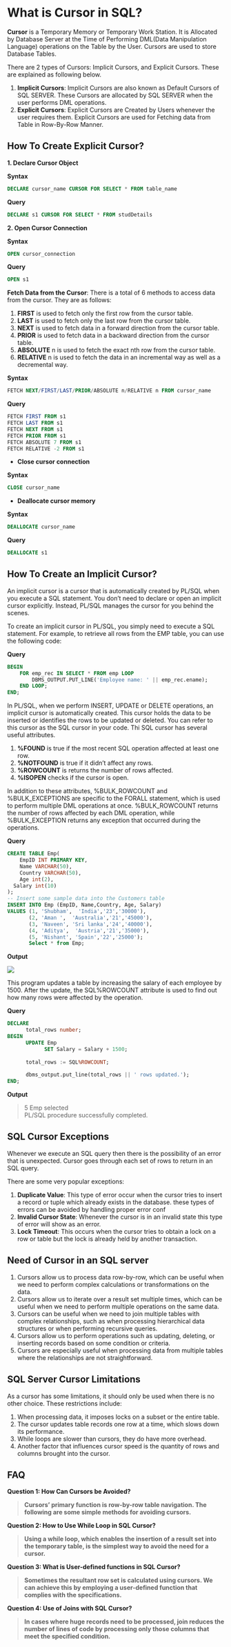 # What is Cursor in SQL?

__Cursor__ is a Temporary Memory or Temporary Work Station. It is Allocated by Database Server at the Time of Performing DML(Data Manipulation Language) operations on the Table by the User. Cursors are used to store Database Tables. 

There are 2 types of Cursors: Implicit Cursors, and Explicit Cursors. These are explained as following below.

1. __Implicit Cursors__: Implicit Cursors are also known as Default Cursors of SQL SERVER. These Cursors are allocated by SQL SERVER when the user performs DML operations.
2. __Explicit Cursors__: Explicit Cursors are Created by Users whenever the user requires them. Explicit Cursors are used for Fetching data from Table in Row-By-Row Manner.

## How To Create Explicit Cursor?

__1. Declare Cursor Object__

**Syntax**

```sql
DECLARE cursor_name CURSOR FOR SELECT * FROM table_name
```

**Query**

```sql
DECLARE s1 CURSOR FOR SELECT * FROM studDetails
```

__2. Open Cursor Connection__

**Syntax**

```sql
OPEN cursor_connection
```

**Query**

```sql
OPEN s1
```

**Fetch Data from the Cursor**: There is a total of 6 methods to access data from the cursor. They are as follows: 

1. **FIRST** is used to fetch only the first row from the cursor table. 
2. **LAST** is used to fetch only the last row from the cursor table. 
3. **NEXT** is used to fetch data in a forward direction from the cursor table. 
4. **PRIOR** is used to fetch data in a backward direction from the cursor table. 
5. **ABSOLUTE** n is used to fetch the exact nth row from the cursor table. 
6. **RELATIVE** n is used to fetch the data in an incremental way as well as a decremental way. 

**Syntax**

```sql
FETCH NEXT/FIRST/LAST/PRIOR/ABSOLUTE n/RELATIVE n FROM cursor_name
```

**Query**

```sql
FETCH FIRST FROM s1
FETCH LAST FROM s1
FETCH NEXT FROM s1
FETCH PRIOR FROM s1
FETCH ABSOLUTE 7 FROM s1
FETCH RELATIVE -2 FROM s1
```

- **Close cursor connection**

**Syntax**

```sql
CLOSE cursor_name
```

- **Deallocate cursor memory**

**Syntax**

```sql
DEALLOCATE cursor_name
```

**Query**

```sql
DEALLOCATE s1
```

## How To Create an Implicit Cursor?

An implicit cursor is a cursor that is automatically created by PL/SQL when you execute a SQL statement. You don’t need to declare or open an implicit cursor explicitly. Instead, PL/SQL manages the cursor for you behind the scenes.

To create an implicit cursor in PL/SQL, you simply need to execute a SQL statement. For example, to retrieve all rows from the EMP table, you can use the following code:

**Query**

```sql
BEGIN
    FOR emp_rec IN SELECT * FROM emp LOOP
        DBMS_OUTPUT.PUT_LINE('Employee name: ' || emp_rec.ename);
    END LOOP;
END;
```

In PL/SQL, when we perform INSERT, UPDATE or DELETE operations, an implicit cursor is automatically created. This cursor holds the data to be inserted or identifies the rows to be updated or deleted. You can refer to this cursor as the SQL cursor in your code. Thi SQL cursor has several useful attributes.

1. __%FOUND__ is true if the most recent SQL operation affected at least one row.
2. __%NOTFOUND__ is true if it didn’t affect any rows.
3. __%ROWCOUNT__ is returns the number of rows affected.
4. __%ISOPEN__ checks if the cursor is open.

In addition to these attributes, %BULK_ROWCOUNT and %BULK_EXCEPTIONS are specific to the FORALL statement, which is used to perform multiple DML operations at once. %BULK_ROWCOUNT returns the number of rows affected by each DML operation, while %BULK_EXCEPTION returns any exception that occurred during the operations.

**Query**

```sql
CREATE TABLE Emp(
    EmpID INT PRIMARY KEY,
    Name VARCHAR(50),
    Country VARCHAR(50),
    Age int(2),
  Salary int(10)
);
-- Insert some sample data into the Customers table
INSERT INTO Emp (EmpID, Name,Country, Age, Salary)
VALUES (1, 'Shubham',  'India','23','30000'),
       (2, 'Aman ',  'Australia','21','45000'),
       (3, 'Naveen', 'Sri lanka','24','40000'),
       (4, 'Aditya',  'Austria','21','35000'),
       (5, 'Nishant', 'Spain','22','25000');
       Select * from Emp;
```

**Output**

![](https://media.geeksforgeeks.org/wp-content/uploads/20230418121859/Screenshot_82.png)

This program updates a table by increasing the salary of each employee by 1500. After the update, the SQL%ROWCOUNT attribute is used to find out how many rows were affected by the operation.

**Query**

```sql
DECLARE  
      total_rows number; 
BEGIN 
      UPDATE Emp 
            SET Salary = Salary + 1500; 
      
      total_rows := SQL%ROWCOUNT;
      
      dbms_output.put_line(total_rows || ' rows updated.'); 
END;
```

**Output**

>
> 5 Emp selected  
> PL/SQL procedure successfully completed.

## SQL Cursor Exceptions

Whenever we execute an SQL query then there is the possibility of an error that is unexpected. Cursor goes through each set of rows to return in an SQL query.

There are some very popular exceptions:

1. __Duplicate Value__: This type of error occur when the cursor tries to insert a record or tuple which already exists in the database. these types of errors can be avoided by handling proper error conf
2. __Invalid Cursor State__: Whenever the cursor is in an invalid state this type of error will show as an error.
3. __Lock Timeout__: This occurs when the cursor tries to obtain a lock on a row or table but the lock is already held by another transaction.

## Need of Cursor in an SQL server

1. Cursors allow us to process data row-by-row, which can be useful when we need to perform complex calculations or transformations on the data.
2. Cursors allow us to iterate over a result set multiple times, which can be useful when we need to perform multiple operations on the same data.
3. Cursors can be useful when we need to join multiple tables with complex relationships, such as when processing hierarchical data structures or when performing recursive queries.
4. Cursors allow us to perform operations such as updating, deleting, or inserting records based on some condition or criteria.
5. Cursors are especially useful when processing data from multiple tables where the relationships are not straightforward.

## SQL Server Cursor Limitations
As a cursor has some limitations, it should only be used when there is no other choice. These restrictions include:

1. When processing data, it imposes locks on a subset or the entire table.
2. The cursor updates table records one row at a time, which slows down its performance.
3. While loops are slower than cursors, they do have more overhead.
4. Another factor that influences cursor speed is the quantity of rows and columns brought into the cursor.

## FAQ

__Question 1: How Can Cursors be Avoided?__

>
> __Cursors’ primary function is row-by-row table navigation. The following are some simple methods for avoiding cursors.__

__Question 2: How to Use While Loop in SQL Cursor?__

>
> __Using a while loop, which enables the insertion of a result set into the temporary table, is the simplest way to avoid the need for a cursor.__

__Question 3: What is User-defined functions in SQL Cursor?__

>
> __Sometimes the resultant row set is calculated using cursors. We can achieve this by employing a user-defined function that complies with the specifications.__

__Question 4: Use of Joins with SQL Cursor?__

>
> __In cases where huge records need to be processed, join reduces the number of lines of code by processing only those columns that meet the specified condition.__
